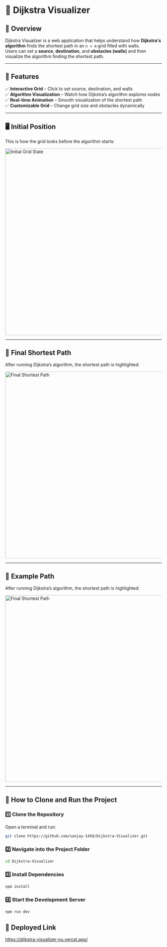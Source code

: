 # 🚀 Dijkstra Visualizer

## 📌 Overview
Dijkstra Visualizer is a web application that helps understand how **Dijkstra's algorithm** finds the shortest path in an `n × m` grid filled with walls.  
Users can set a **source**, **destination**, and **obstacles (walls)** and then visualize the algorithm finding the shortest path.

---

## 🌟 Features
✅ **Interactive Grid** – Click to set source, destination, and walls  
✅ **Algorithm Visualization** – Watch how Dijkstra’s algorithm explores nodes  
✅ **Real-time Animation** – Smooth visualization of the shortest path  
✅ **Customizable Grid** – Change grid size and obstacles dynamically  

---

## 🖥️ Initial Position  
This is how the grid looks before the algorithm starts:

<img src="https://github.com/user-attachments/assets/d8433c9b-3c29-45ad-a387-564d0be2b8d0" width="600" alt="Initial Grid State">

---

## 🏁 Final Shortest Path  
After running Dijkstra’s algorithm, the shortest path is highlighted:

<img src="https://github.com/user-attachments/assets/f60a4d8c-8fc3-4d9f-a229-01c19d9c019d" width="600" alt="Final Shortest Path">

---

## 🏁 Example Path  
After running Dijkstra’s algorithm, the shortest path is highlighted:

<img src="https://github.com/user-attachments/assets/564bb3a4-2645-469d-9826-7026477e3564" width="600" alt="Final Shortest Path">

---


## 🚀 How to Clone and Run the Project  

### **1️⃣ Clone the Repository**  
Open a terminal and run:

```sh
git clone https://github.com/sanjay-1458/Dijkstra-Visualizer.git
```

### **2️⃣ Navigate into the Project Folder**  

```sh
cd Dijkstra-Visualizer

```

### **3️⃣ Install Dependencies**  
```sh
npm install

```

### **4️⃣ Start the Development Server**  

```sh
npm run dev

```
## 🚀 Deployed Link
https://dijkstra-visualizer-nu.vercel.app/
